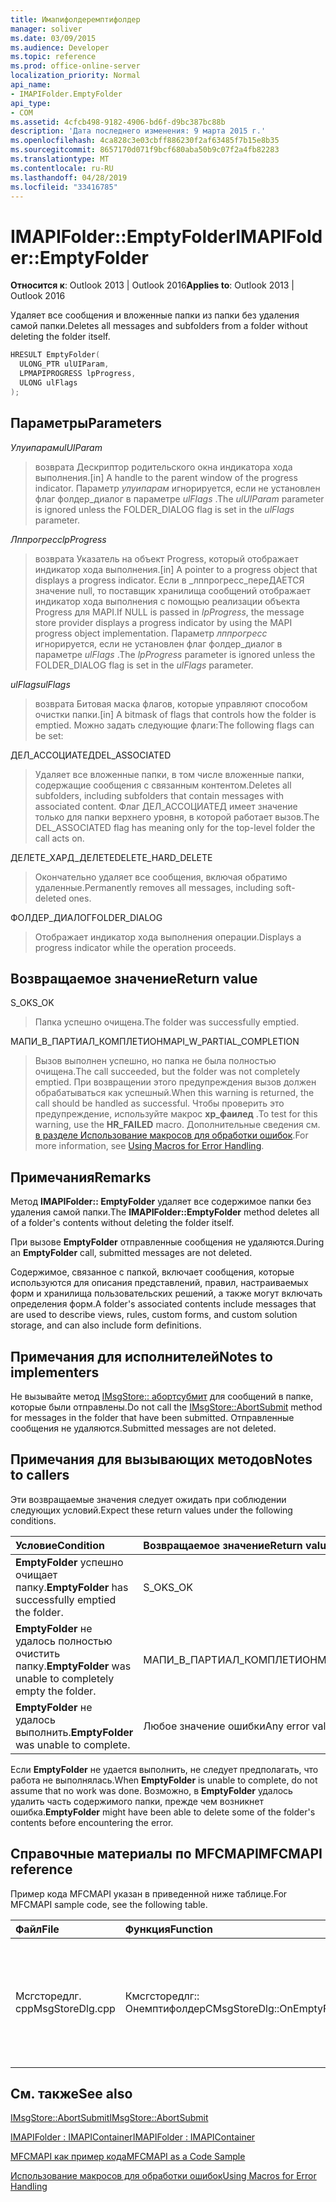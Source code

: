 ```yaml
---
title: Имапифолдеремптифолдер
manager: soliver
ms.date: 03/09/2015
ms.audience: Developer
ms.topic: reference
ms.prod: office-online-server
localization_priority: Normal
api_name:
- IMAPIFolder.EmptyFolder
api_type:
- COM
ms.assetid: 4cfcb498-9182-4906-bd6f-d9bc387bc88b
description: 'Дата последнего изменения: 9 марта 2015 г.'
ms.openlocfilehash: 4ca828c3e03cbff886230f2af63485f7b15e8b35
ms.sourcegitcommit: 8657170d071f9bcf680aba50b9c07f2a4fb82283
ms.translationtype: MT
ms.contentlocale: ru-RU
ms.lasthandoff: 04/28/2019
ms.locfileid: "33416785"
---
```

# <a name="imapifolderemptyfolder"></a><span data-ttu-id="5f9f3-103">IMAPIFolder::EmptyFolder</span><span class="sxs-lookup"><span data-stu-id="5f9f3-103">IMAPIFolder::EmptyFolder</span></span>

  
  
<span data-ttu-id="5f9f3-104">**Относится к**: Outlook 2013 | Outlook 2016</span><span class="sxs-lookup"><span data-stu-id="5f9f3-104">**Applies to**: Outlook 2013 | Outlook 2016</span></span> 
  
<span data-ttu-id="5f9f3-105">Удаляет все сообщения и вложенные папки из папки без удаления самой папки.</span><span class="sxs-lookup"><span data-stu-id="5f9f3-105">Deletes all messages and subfolders from a folder without deleting the folder itself.</span></span>
  
```cpp
HRESULT EmptyFolder(
  ULONG_PTR ulUIParam,
  LPMAPIPROGRESS lpProgress,
  ULONG ulFlags
);
```

## <a name="parameters"></a><span data-ttu-id="5f9f3-106">Параметры</span><span class="sxs-lookup"><span data-stu-id="5f9f3-106">Parameters</span></span>

 <span data-ttu-id="5f9f3-107">_Улуипарам_</span><span class="sxs-lookup"><span data-stu-id="5f9f3-107">_ulUIParam_</span></span>
  
> <span data-ttu-id="5f9f3-108">возврата Дескриптор родительского окна индикатора хода выполнения.</span><span class="sxs-lookup"><span data-stu-id="5f9f3-108">[in] A handle to the parent window of the progress indicator.</span></span> <span data-ttu-id="5f9f3-109">Параметр _улуипарам_ игнорируется, если не установлен флаг фолдер_диалог в параметре _ulFlags_ .</span><span class="sxs-lookup"><span data-stu-id="5f9f3-109">The  _ulUIParam_ parameter is ignored unless the FOLDER_DIALOG flag is set in the  _ulFlags_ parameter.</span></span> 
    
 <span data-ttu-id="5f9f3-110">_Лппрогресс_</span><span class="sxs-lookup"><span data-stu-id="5f9f3-110">_lpProgress_</span></span>
  
> <span data-ttu-id="5f9f3-111">возврата Указатель на объект Progress, который отображает индикатор хода выполнения.</span><span class="sxs-lookup"><span data-stu-id="5f9f3-111">[in] A pointer to a progress object that displays a progress indicator.</span></span> <span data-ttu-id="5f9f3-112">Если в _лппрогресс_переДАЕТСЯ значение null, то поставщик хранилища сообщений отображает индикатор хода выполнения с помощью реализации объекта Progress для MAPI.</span><span class="sxs-lookup"><span data-stu-id="5f9f3-112">If NULL is passed in  _lpProgress_, the message store provider displays a progress indicator by using the MAPI progress object implementation.</span></span> <span data-ttu-id="5f9f3-113">Параметр _лппрогресс_ игнорируется, если не установлен флаг фолдер_диалог в параметре _ulFlags_ .</span><span class="sxs-lookup"><span data-stu-id="5f9f3-113">The  _lpProgress_ parameter is ignored unless the FOLDER_DIALOG flag is set in the  _ulFlags_ parameter.</span></span> 
    
 <span data-ttu-id="5f9f3-114">_ulFlags_</span><span class="sxs-lookup"><span data-stu-id="5f9f3-114">_ulFlags_</span></span>
  
> <span data-ttu-id="5f9f3-115">возврата Битовая маска флагов, которые управляют способом очистки папки.</span><span class="sxs-lookup"><span data-stu-id="5f9f3-115">[in] A bitmask of flags that controls how the folder is emptied.</span></span> <span data-ttu-id="5f9f3-116">Можно задать следующие флаги:</span><span class="sxs-lookup"><span data-stu-id="5f9f3-116">The following flags can be set:</span></span>
    
<span data-ttu-id="5f9f3-117">ДЕЛ_АССОЦИАТЕД</span><span class="sxs-lookup"><span data-stu-id="5f9f3-117">DEL_ASSOCIATED</span></span> 
  
> <span data-ttu-id="5f9f3-118">Удаляет все вложенные папки, в том числе вложенные папки, содержащие сообщения с связанным контентом.</span><span class="sxs-lookup"><span data-stu-id="5f9f3-118">Deletes all subfolders, including subfolders that contain messages with associated content.</span></span> <span data-ttu-id="5f9f3-119">Флаг ДЕЛ_АССОЦИАТЕД имеет значение только для папки верхнего уровня, в которой работает вызов.</span><span class="sxs-lookup"><span data-stu-id="5f9f3-119">The DEL_ASSOCIATED flag has meaning only for the top-level folder the call acts on.</span></span>
    
<span data-ttu-id="5f9f3-120">ДЕЛЕТЕ_ХАРД_ДЕЛЕТЕ</span><span class="sxs-lookup"><span data-stu-id="5f9f3-120">DELETE_HARD_DELETE</span></span>
  
> <span data-ttu-id="5f9f3-121">Окончательно удаляет все сообщения, включая обратимо удаленные.</span><span class="sxs-lookup"><span data-stu-id="5f9f3-121">Permanently removes all messages, including soft-deleted ones.</span></span>
    
<span data-ttu-id="5f9f3-122">ФОЛДЕР_ДИАЛОГ</span><span class="sxs-lookup"><span data-stu-id="5f9f3-122">FOLDER_DIALOG</span></span> 
  
> <span data-ttu-id="5f9f3-123">Отображает индикатор хода выполнения операции.</span><span class="sxs-lookup"><span data-stu-id="5f9f3-123">Displays a progress indicator while the operation proceeds.</span></span>
    
## <a name="return-value"></a><span data-ttu-id="5f9f3-124">Возвращаемое значение</span><span class="sxs-lookup"><span data-stu-id="5f9f3-124">Return value</span></span>

<span data-ttu-id="5f9f3-125">S_OK</span><span class="sxs-lookup"><span data-stu-id="5f9f3-125">S_OK</span></span> 
  
> <span data-ttu-id="5f9f3-126">Папка успешно очищена.</span><span class="sxs-lookup"><span data-stu-id="5f9f3-126">The folder was successfully emptied.</span></span>
    
<span data-ttu-id="5f9f3-127">МАПИ_В_ПАРТИАЛ_КОМПЛЕТИОН</span><span class="sxs-lookup"><span data-stu-id="5f9f3-127">MAPI_W_PARTIAL_COMPLETION</span></span> 
  
> <span data-ttu-id="5f9f3-128">Вызов выполнен успешно, но папка не была полностью очищена.</span><span class="sxs-lookup"><span data-stu-id="5f9f3-128">The call succeeded, but the folder was not completely emptied.</span></span> <span data-ttu-id="5f9f3-129">При возвращении этого предупреждения вызов должен обрабатываться как успешный.</span><span class="sxs-lookup"><span data-stu-id="5f9f3-129">When this warning is returned, the call should be handled as successful.</span></span> <span data-ttu-id="5f9f3-130">Чтобы проверить это предупреждение, используйте макрос **хр_фаилед** .</span><span class="sxs-lookup"><span data-stu-id="5f9f3-130">To test for this warning, use the **HR_FAILED** macro.</span></span> <span data-ttu-id="5f9f3-131">Дополнительные сведения см. [в разделе Использование макросов для обработки ошибок](using-macros-for-error-handling.md).</span><span class="sxs-lookup"><span data-stu-id="5f9f3-131">For more information, see [Using Macros for Error Handling](using-macros-for-error-handling.md).</span></span>
    
## <a name="remarks"></a><span data-ttu-id="5f9f3-132">Примечания</span><span class="sxs-lookup"><span data-stu-id="5f9f3-132">Remarks</span></span>

<span data-ttu-id="5f9f3-133">Метод **IMAPIFolder:: EmptyFolder** удаляет все содержимое папки без удаления самой папки.</span><span class="sxs-lookup"><span data-stu-id="5f9f3-133">The **IMAPIFolder::EmptyFolder** method deletes all of a folder's contents without deleting the folder itself.</span></span> 
  
<span data-ttu-id="5f9f3-134">При вызове **EmptyFolder** отправленные сообщения не удаляются.</span><span class="sxs-lookup"><span data-stu-id="5f9f3-134">During an **EmptyFolder** call, submitted messages are not deleted.</span></span> 
  
<span data-ttu-id="5f9f3-135">Содержимое, связанное с папкой, включает сообщения, которые используются для описания представлений, правил, настраиваемых форм и хранилища пользовательских решений, а также могут включать определения форм.</span><span class="sxs-lookup"><span data-stu-id="5f9f3-135">A folder's associated contents include messages that are used to describe views, rules, custom forms, and custom solution storage, and can also include form definitions.</span></span> 
  
## <a name="notes-to-implementers"></a><span data-ttu-id="5f9f3-136">Примечания для исполнителей</span><span class="sxs-lookup"><span data-stu-id="5f9f3-136">Notes to implementers</span></span>

<span data-ttu-id="5f9f3-137">Не вызывайте метод [IMsgStore:: абортсубмит](imsgstore-abortsubmit.md) для сообщений в папке, которые были отправлены.</span><span class="sxs-lookup"><span data-stu-id="5f9f3-137">Do not call the [IMsgStore::AbortSubmit](imsgstore-abortsubmit.md) method for messages in the folder that have been submitted.</span></span> <span data-ttu-id="5f9f3-138">Отправленные сообщения не удаляются.</span><span class="sxs-lookup"><span data-stu-id="5f9f3-138">Submitted messages are not deleted.</span></span> 
  
## <a name="notes-to-callers"></a><span data-ttu-id="5f9f3-139">Примечания для вызывающих методов</span><span class="sxs-lookup"><span data-stu-id="5f9f3-139">Notes to callers</span></span>

<span data-ttu-id="5f9f3-140">Эти возвращаемые значения следует ожидать при соблюдении следующих условий.</span><span class="sxs-lookup"><span data-stu-id="5f9f3-140">Expect these return values under the following conditions.</span></span>
  
|<span data-ttu-id="5f9f3-141">**Условие**</span><span class="sxs-lookup"><span data-stu-id="5f9f3-141">**Condition**</span></span>|<span data-ttu-id="5f9f3-142">**Возвращаемое значение**</span><span class="sxs-lookup"><span data-stu-id="5f9f3-142">**Return value**</span></span>|
|:-----|:-----|
|<span data-ttu-id="5f9f3-143">**EmptyFolder** успешно очищает папку.</span><span class="sxs-lookup"><span data-stu-id="5f9f3-143">**EmptyFolder** has successfully emptied the folder.</span></span>  <br/> |<span data-ttu-id="5f9f3-144">S_OK</span><span class="sxs-lookup"><span data-stu-id="5f9f3-144">S_OK</span></span>  <br/> |
|<span data-ttu-id="5f9f3-145">**EmptyFolder** не удалось полностью очистить папку.</span><span class="sxs-lookup"><span data-stu-id="5f9f3-145">**EmptyFolder** was unable to completely empty the folder.</span></span>  <br/> |<span data-ttu-id="5f9f3-146">МАПИ_В_ПАРТИАЛ_КОМПЛЕТИОН</span><span class="sxs-lookup"><span data-stu-id="5f9f3-146">MAPI_W_PARTIAL_COMPLETION</span></span>  <br/> |
|<span data-ttu-id="5f9f3-147">**EmptyFolder** не удалось выполнить.</span><span class="sxs-lookup"><span data-stu-id="5f9f3-147">**EmptyFolder** was unable to complete.</span></span>  <br/> |<span data-ttu-id="5f9f3-148">Любое значение ошибки</span><span class="sxs-lookup"><span data-stu-id="5f9f3-148">Any error value</span></span>  <br/> |
   
<span data-ttu-id="5f9f3-149">Если **EmptyFolder** не удается выполнить, не следует предполагать, что работа не выполнялась.</span><span class="sxs-lookup"><span data-stu-id="5f9f3-149">When **EmptyFolder** is unable to complete, do not assume that no work was done.</span></span> <span data-ttu-id="5f9f3-150">Возможно, в **EmptyFolder** удалось удалить часть содержимого папки, прежде чем возникнет ошибка.</span><span class="sxs-lookup"><span data-stu-id="5f9f3-150">**EmptyFolder** might have been able to delete some of the folder's contents before encountering the error.</span></span> 
  
## <a name="mfcmapi-reference"></a><span data-ttu-id="5f9f3-151">Справочные материалы по MFCMAPI</span><span class="sxs-lookup"><span data-stu-id="5f9f3-151">MFCMAPI reference</span></span>

<span data-ttu-id="5f9f3-152">Пример кода MFCMAPI указан в приведенной ниже таблице.</span><span class="sxs-lookup"><span data-stu-id="5f9f3-152">For MFCMAPI sample code, see the following table.</span></span>
  
|<span data-ttu-id="5f9f3-153">**Файл**</span><span class="sxs-lookup"><span data-stu-id="5f9f3-153">**File**</span></span>|<span data-ttu-id="5f9f3-154">**Функция**</span><span class="sxs-lookup"><span data-stu-id="5f9f3-154">**Function**</span></span>|<span data-ttu-id="5f9f3-155">**Примечание**</span><span class="sxs-lookup"><span data-stu-id="5f9f3-155">**Comment**</span></span>|
|:-----|:-----|:-----|
|<span data-ttu-id="5f9f3-156">Мсгсторедлг. cpp</span><span class="sxs-lookup"><span data-stu-id="5f9f3-156">MsgStoreDlg.cpp</span></span>  <br/> |<span data-ttu-id="5f9f3-157">Кмсгсторедлг:: Онемптифолдер</span><span class="sxs-lookup"><span data-stu-id="5f9f3-157">CMsgStoreDlg::OnEmptyFolder</span></span>  <br/> |<span data-ttu-id="5f9f3-158">MFCMAPI использует метод **IMAPIFolder:: EmptyFolder** для удаления содержимого указанной папки.</span><span class="sxs-lookup"><span data-stu-id="5f9f3-158">MFCMAPI uses the **IMAPIFolder::EmptyFolder** method to delete the contents of the specified folder.</span></span>  <br/> |
   
## <a name="see-also"></a><span data-ttu-id="5f9f3-159">См. также</span><span class="sxs-lookup"><span data-stu-id="5f9f3-159">See also</span></span>



[<span data-ttu-id="5f9f3-160">IMsgStore::AbortSubmit</span><span class="sxs-lookup"><span data-stu-id="5f9f3-160">IMsgStore::AbortSubmit</span></span>](imsgstore-abortsubmit.md)
  
[<span data-ttu-id="5f9f3-161">IMAPIFolder : IMAPIContainer</span><span class="sxs-lookup"><span data-stu-id="5f9f3-161">IMAPIFolder : IMAPIContainer</span></span>](imapifolderimapicontainer.md)


[<span data-ttu-id="5f9f3-162">MFCMAPI как пример кода</span><span class="sxs-lookup"><span data-stu-id="5f9f3-162">MFCMAPI as a Code Sample</span></span>](mfcmapi-as-a-code-sample.md)
  
[<span data-ttu-id="5f9f3-163">Использование макросов для обработки ошибок</span><span class="sxs-lookup"><span data-stu-id="5f9f3-163">Using Macros for Error Handling</span></span>](using-macros-for-error-handling.md)

